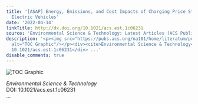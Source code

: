 ```yaml
---
title: '[ASAP] Energy, Emissions, and Cost Impacts of Charging Price Strategies for
  Electric Vehicles'
date: '2022-04-14'
linkTitle: http://dx.doi.org/10.1021/acs.est.1c06231
source: 'Environmental Science & Technology: Latest Articles (ACS Publications)'
description: '<p><img src="https://pubs.acs.org/na101/home/literatum/publisher/achs/journals/content/esthag/0/esthag.ahead-of-print/acs.est.1c06231/20220414/images/medium/es1c06231_0005.gif"
  alt="TOC Graphic"/></p><div><cite>Environmental Science & Technology</cite></div><div>DOI:
  10.1021/acs.est.1c06231</div> ...'
disable_comments: true
---
```

<p><img src="https://pubs.acs.org/na101/home/literatum/publisher/achs/journals/content/esthag/0/esthag.ahead-of-print/acs.est.1c06231/20220414/images/medium/es1c06231_0005.gif" alt="TOC Graphic"/></p><div><cite>Environmental Science & Technology</cite></div><div>DOI: 10.1021/acs.est.1c06231</div> ...